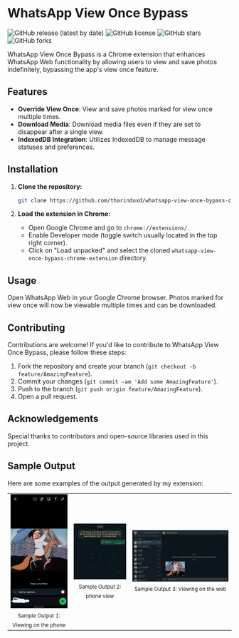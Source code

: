 # WhatsApp View Once Bypass

![GitHub release (latest by date)](https://img.shields.io/github/v/release/tharinduxd/whatsapp-view-once-bypass-chrome-extension)
![GitHub license](https://img.shields.io/github/license/tharinduxd/whatsapp-view-once-bypass-chrome-extension)
![GitHub stars](https://img.shields.io/github/stars/tharinduxd/whatsapp-view-once-bypass-chrome-extension?style=social)
![GitHub forks](https://img.shields.io/github/forks/tharinduxd/whatsapp-view-once-bypass-chrome-extension?style=social)

WhatsApp View Once Bypass is a Chrome extension that enhances WhatsApp Web functionality by allowing users to view and save photos indefinitely, bypassing the app's view once feature.

## Features

- **Override View Once**: View and save photos marked for view once multiple times.
- **Download Media**: Download media files even if they are set to disappear after a single view.
- **IndexedDB Integration**: Utilizes IndexedDB to manage message statuses and preferences.

## Installation

1. **Clone the repository:**
   ```bash
   git clone https://github.com/tharinduxd/whatsapp-view-once-bypass-chrome-extension.git
   ```

2. **Load the extension in Chrome:**
   - Open Google Chrome and go to `chrome://extensions/`.
   - Enable Developer mode (toggle switch usually located in the top right corner).
   - Click on "Load unpacked" and select the cloned `whatsapp-view-once-bypass-chrome-extension` directory.

## Usage

Open WhatsApp Web in your Google Chrome browser. Photos marked for view once will now be viewable multiple times and can be downloaded.

## Contributing

Contributions are welcome! If you'd like to contribute to WhatsApp View Once Bypass, please follow these steps:

1. Fork the repository and create your branch (`git checkout -b feature/AmazingFeature`).
2. Commit your changes (`git commit -am 'Add some AmazingFeature'`).
3. Push to the branch (`git push origin feature/AmazingFeature`).
4. Open a pull request.

## Acknowledgements

Special thanks to contributors and open-source libraries used in this project.

## Sample Output

Here are some examples of the output generated by my extension:

<div align="center">
  <table>
    <tr>
      <td align="center">
        <img src="outputs/Phone1.jpeg" alt="Sample Output 1" width="200"/><br>
        <sub>Sample Output 1: Viewing on the phone </sub>
      </td>
      <td align="center">
        <img src="outputs/Phone2.png" alt="Sample Output 2" width="200"/><br>
        <sub>Sample Output 2: phone view</sub>
      </td>
      <td align="center">
        <img src="outputs/Weboutput.png" alt="Sample Output 3" width="400"/><br>
        <sub>Sample Output 3: Viewing on the web</sub>
      </td>
    </tr>
  </table>
</div>
